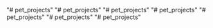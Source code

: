 "# pet_projects" 
"# pet_projects" 
"# pet_projects" 
"# pet_projects" 
"# pet_projects" 
"# pet_projects" 
"# pet_projects" 
